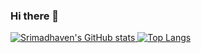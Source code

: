 ### Hi there 👋
[![Srimadhaven's GitHub stats](https://github-readme-stats.vercel.app/api?username=MaddyDev-glitch&hide=contribs,stars&count_private=trueshow_icons=true&theme=radical)
](https://github.com/MaddyDev-glitch/github-readme-stats)
[![Top Langs](https://github-readme-stats.vercel.app/api/top-langs/?username=MaddyDev-glitch&langs_count=10)](https://github.com/MaddyDev-glitch/github-readme-stats)


<!--
**MaddyDev-glitch/MaddyDev-glitch** is a ✨ _special_ ✨ repository because its `README.md` (this file) appears on your GitHub profile.

Here are some ideas to get you started:

- 🔭 I’m currently working on ...
- 🌱 I’m currently learning ...
- 👯 I’m looking to collaborate on ...
- 🤔 I’m looking for help with ...
- 💬 Ask me about ...
- 📫 How to reach me: ...
- 😄 Pronouns: ...
- ⚡ Fun fact: ...
-->
